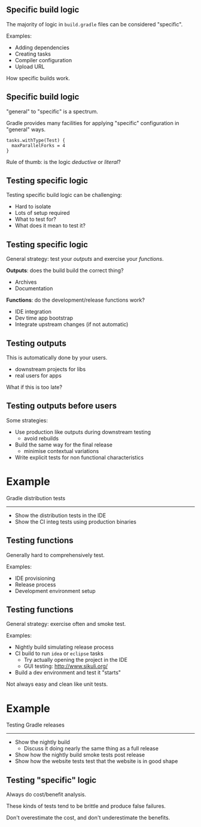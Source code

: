 ## Specific build logic

The majority of logic in `build.gradle` files can be considered "specific".

Examples:

* Adding dependencies
* Creating tasks
* Compiler configuration
* Upload URL

How specific builds work.

## Specific build logic

"general" to "specific" is a spectrum.

Gradle provides many facilities for applying "specific" configuration in "general" ways.

    tasks.withType(Test) {
      maxParallelForks = 4
    }

Rule of thumb: is the logic _deductive_ or _literal_?

## Testing specific logic

Testing specific build logic can be challenging:

* Hard to isolate
* Lots of setup required
* What to test for?
* What does it mean to test it?

## Testing specific logic

General strategy: test your _outputs_ and exercise your _functions_.

**Outputs**: does the build build the correct thing?

* Archives
* Documentation

**Functions**: do the development/release functions work?

* IDE integration
* Dev time app bootstrap
* Integrate upstream changes (if not automatic)

## Testing outputs

This is automatically done by your users.

* downstream projects for libs
* real users for apps

What if this is too late?

## Testing outputs before users

Some strategies:

* Use production like outputs during downstream testing
    * avoid rebuilds
* Build the same way for the final release
    * minimise contextual variations
* Write explicit tests for non functional characteristics

# Example 

Gradle distribution tests

---

* Show the distribution tests in the IDE
* Show the CI integ tests using production binaries

## Testing functions

Generally hard to comprehensively test.

Examples:

* IDE provisioning
* Release process
* Development environment setup

## Testing functions

General strategy: exercise often and smoke test.

Examples:

* Nightly build simulating release process
* CI build to run `idea` or `eclipse` tasks
    * Try actually opening the project in the IDE 
    * GUI testing: http://www.sikuli.org/
* Build a dev environment and test it "starts"

Not always easy and clean like unit tests.

# Example 

Testing Gradle releases

---

* Show the nightly build
    * Discuss it doing nearly the same thing as a full release
* Show how the nightly build smoke tests post release
* Show how the website tests test that the website is in good shape

## Testing "specific" logic

Always do cost/benefit analysis.

These kinds of tests tend to be brittle and produce false failures.

Don't overestimate the cost, and don't underestimate the benefits.
